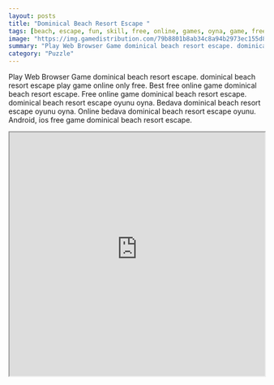 ```yaml
---
layout: posts
title: "Dominical Beach Resort Escape "
tags: [beach, escape, fun, skill, free, online, games, oyna, game, free, games, play, play, games]
image: "https://img.gamedistribution.com/79b8801b8ab34c8a94b2973ec155d812.jpg"
summary: "Play Web Browser Game dominical beach resort escape. dominical beach resort escape play game online only free. Best free online game dominical beach resort escape. Free online game dominical beach resort escape. dominical beach resort escape oyunu oyna. Bedava dominical beach resort escape oyunu oyna. Online bedava dominical beach resort escape oyunu. Android, ios free game dominical beach resort escape."
category: "Puzzle"
---
```


Play Web Browser Game dominical beach resort escape. dominical beach resort escape play game online only free. Best free online game dominical beach resort escape. Free online game dominical beach resort escape. dominical beach resort escape oyunu oyna. Bedava dominical beach resort escape oyunu oyna. Online bedava dominical beach resort escape oyunu. Android, ios free game dominical beach resort escape.

<iframe width="100%" height="480px;" src="https://flash.gamedistribution.com?game=79b8801b8ab34c8a94b2973ec155d812"></iframe>
